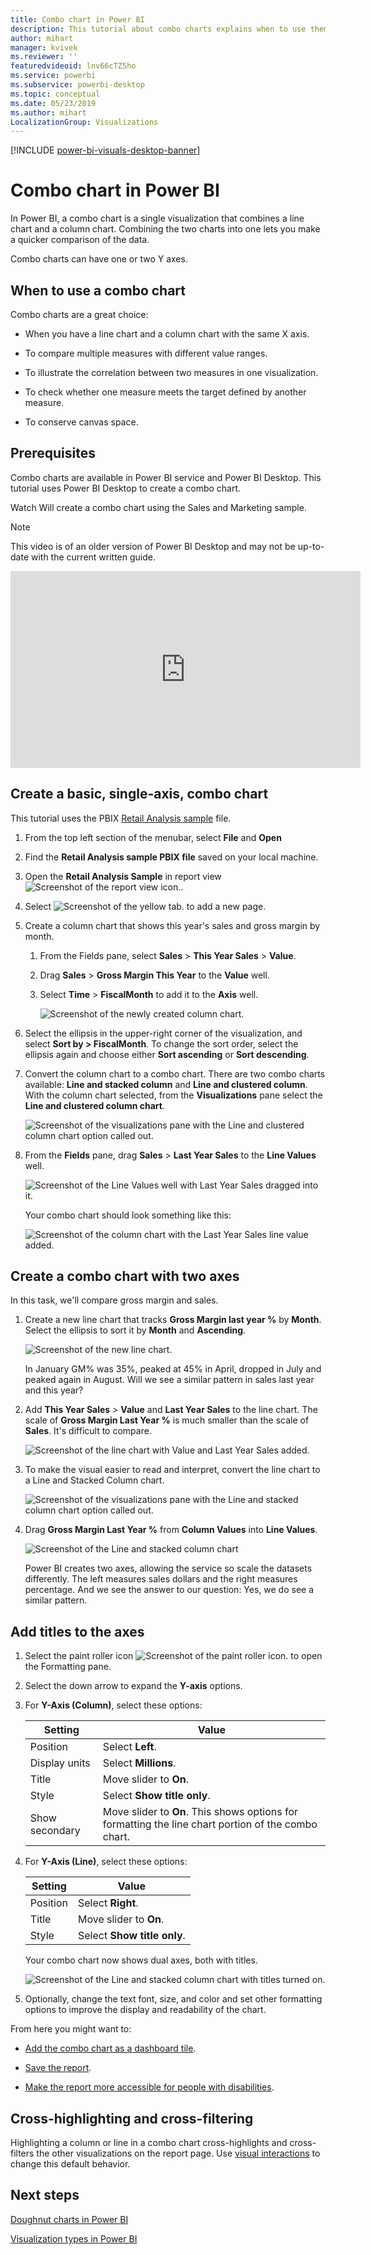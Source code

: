 ```yaml
---
title: Combo chart in Power BI
description: This tutorial about combo charts explains when to use them and how to build them in Power BI service and Desktop.
author: mihart
manager: kvivek
ms.reviewer: ''
featuredvideoid: lnv66cTZ5ho
ms.service: powerbi
ms.subservice: powerbi-desktop
ms.topic: conceptual
ms.date: 05/23/2019
ms.author: mihart
LocalizationGroup: Visualizations
---
```

[!INCLUDE [power-bi-visuals-desktop-banner](includes/power-bi-visuals-desktop-banner.md)]

# Combo chart in Power BI

In Power BI, a combo chart is a single visualization that combines a line chart and a column chart. Combining the two charts into one lets you make a quicker comparison of the data.

Combo charts can have one or two Y axes.

## When to use a combo chart

Combo charts are a great choice:

* When you have a line chart and a column chart with the same X axis.

* To compare multiple measures with different value ranges.

* To illustrate the correlation between two measures in one visualization.

* To check whether one measure meets the target defined by another measure.

* To conserve canvas space.

## Prerequisites

Combo charts are available in Power BI service and Power BI Desktop. This tutorial uses Power BI Desktop to create a combo chart.

Watch Will create a combo chart using the Sales and Marketing sample.
   > [!NOTE]
   > This video is of an older version of Power BI Desktop and may not be up-to-date with the current written guide.
   > 
   > 
<iframe width="560" height="315" src="https://www.youtube.com/embed/lnv66cTZ5ho?list=PL1N57mwBHtN0JFoKSR0n-tBkUJHeMP2cP" frameborder="0" allowfullscreen></iframe>  

## Create a basic, single-axis, combo chart

This tutorial uses the PBIX [Retail Analysis sample](../sample-retail-analysis.md) file.

1. From the top left section of the menubar, select **File** and **Open**
   
2. Find the **Retail Analysis sample PBIX file** saved on your local machine.

1. Open the **Retail Analysis Sample** in report view ![Screenshot of the report view icon.](media/power-bi-visualization-kpi/power-bi-report-view.png).

1. Select ![Screenshot of the yellow tab.](media/power-bi-visualization-kpi/power-bi-yellow-tab.png) to add a new page.



1. Create a column chart that shows this year's sales and gross margin by month.

    1. From the Fields pane, select **Sales** \> **This Year Sales** > **Value**.

    1. Drag **Sales** \> **Gross Margin This Year** to the **Value** well.

    1. Select **Time** \> **FiscalMonth** to add it to the **Axis** well.

        ![Screenshot of the newly created column chart.](media/power-bi-visualization-combo-chart/combotutorial1new.png)

1. Select the ellipsis in the upper-right corner of the visualization, and select **Sort by > FiscalMonth**. To change the sort order, select the ellipsis again and choose either **Sort ascending** or **Sort descending**.

1. Convert the column chart to a combo chart. There are two combo charts available: **Line and stacked column** and **Line and clustered column**. With the column chart selected, from the **Visualizations** pane select the **Line and clustered column chart**.

    ![Screenshot of the visualizations pane with the Line and clustered column chart option called out.](media/power-bi-visualization-combo-chart/converttocombo_new2.png)

1. From the **Fields** pane, drag **Sales** > **Last Year Sales** to the **Line Values** well.

    ![Screenshot of the Line Values well with Last Year Sales dragged into it.](media/power-bi-visualization-combo-chart/linevaluebucket.png)

    Your combo chart should look something like this:

    ![Screenshot of the column chart with the Last Year Sales line value added.](media/power-bi-visualization-combo-chart/combochartdone-new.png)

## Create a combo chart with two axes

In this task, we'll compare gross margin and sales.

1. Create a new line chart that tracks **Gross Margin last year %** by **Month**. Select the ellipsis to sort it by **Month** and **Ascending**.

    ![Screenshot of the new line chart.](media/power-bi-visualization-combo-chart/combo1_new.png)

     In January GM% was 35%, peaked at 45% in April, dropped in July and peaked again in August. Will we see a similar pattern in sales last year and this year?

1. Add **This Year Sales** > **Value** and **Last Year Sales** to the line chart. The scale of **Gross Margin Last Year %** is much smaller than the scale of **Sales**. It's difficult to compare.

    ![Screenshot of the line chart with Value and Last Year Sales added.](media/power-bi-visualization-combo-chart/flatline_new.png)

1. To make the visual easier to read and interpret, convert the line chart to a Line and Stacked Column chart.

    ![Screenshot of the visualizations pane with the Line and stacked column chart option called out.](media/power-bi-visualization-combo-chart/converttocombo_new.png)

1. Drag **Gross Margin Last Year %** from **Column Values** into **Line Values**. 

    ![Screenshot of the Line and stacked column chart](media/power-bi-visualization-combo-chart/power-bi-combochart.png)

    Power BI creates two axes, allowing the service so scale the datasets differently. The left measures sales dollars and the right measures percentage. And we see the answer to our question: Yes, we do see a similar pattern.

## Add titles to the axes

1. Select the paint roller icon ![Screenshot of the paint roller icon.](media/power-bi-visualization-combo-chart/power-bi-paintroller.png) to open the Formatting pane.

1. Select the down arrow to expand the **Y-axis** options.

1. For **Y-Axis (Column)**, select these options:

    | Setting | Value |
    | ------- | ----- |
    | Position | Select **Left**. |
    | Display units | Select **Millions**. |
    | Title | Move slider to **On**. |
    | Style | Select **Show title only**. |
    | Show secondary | Move slider to **On**.  This shows options for formatting the line chart portion of the combo chart. |

1. For **Y-Axis (Line)**, select these options:

    | Setting | Value |
    | ------- | ----- |
    | Position | Select **Right**. |
    | Title | Move slider to **On**. |
    | Style | Select **Show title only**. |

    Your combo chart now shows dual axes, both with titles.

    ![Screenshot of the Line and stacked column chart with titles turned on.](media/power-bi-visualization-combo-chart/power-bi-titles-on.png)

1. Optionally, change the text font, size, and color and set other formatting options to improve the display and readability of the chart.

From here you might want to:

* [Add the combo chart as a dashboard tile](../service-dashboard-tiles.md).

* [Save the report](../service-report-save.md).

* [Make the report more accessible for people with disabilities](../desktop-accessibility.md).

## Cross-highlighting and cross-filtering

Highlighting a column or line in a combo chart cross-highlights and cross-filters the other visualizations on the report page. Use [visual interactions](../service-reports-visual-interactions.md) to change this default behavior.

## Next steps

[Doughnut charts in Power BI](power-bi-visualization-doughnut-charts.md)

[Visualization types in Power BI](power-bi-visualization-types-for-reports-and-q-and-a.md)
